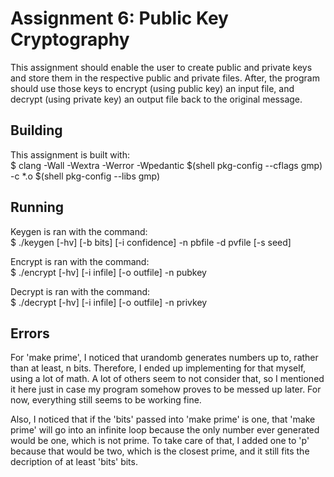 # Assignment 6: Public Key Cryptography  
This assignment should enable the user to create public and private keys
and store them in the respective public and private files. 
After, the program should use those keys to encrypt (using public key) 
an input file, and decrypt (using private key) an output file back to
the original message.  
  
## Building  
This assignment is built with:  
$ clang -Wall -Wextra -Werror -Wpedantic $(shell pkg-config --cflags gmp) -c *.o $(shell pkg-config --libs gmp)  
  
## Running  
Keygen is ran with the command:  
$ ./keygen [-hv] [-b bits] [-i confidence] -n pbfile -d pvfile [-s seed] 
  
Encrypt is ran with the command:  
$ ./encrypt [-hv] [-i infile] [-o outfile] -n pubkey    
   
Decrypt is ran with the command:    
$ ./decrypt [-hv] [-i infile] [-o outfile] -n privkey  
    
## Errors  
For 'make prime', I noticed that urandomb generates numbers up to, rather than at least, n bits.
Therefore, I ended up implementing for that myself, using a lot of math.
A lot of others seem to not consider that, so I mentioned it here just in case
my program somehow proves to be messed up later. For now, everything still seems to be working fine.

Also, I noticed that if the 'bits' passed into 'make prime' is one, that 'make prime' will go 
into an infinite loop because the only number ever generated would be one, which is not prime.
To take care of that, I added one to 'p' because that would be two, which is the closest prime,
and it still fits the decription of at least 'bits' bits.  
  


